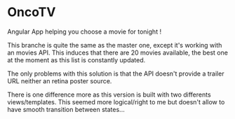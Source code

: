 # OncoTV
Angular App helping you choose a movie for tonight !

This branche is quite the same as the master one, except it's working with an movies API.
This induces that there are 20 movies available, the best one at the moment as this list is constantly updated.

The only problems with this solution is that the API doesn't provide a trailer URL neither an retina poster source.

There is one difference more as this version is built with two differents views/templates. This seemed more logical/right to me but doesn't allow to have smooth transition between states...
